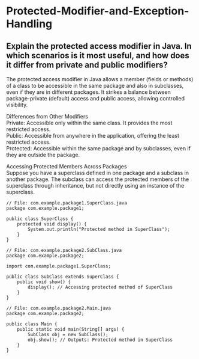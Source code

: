 # Protected-Modifier-and-Exception-Handling

## Explain the protected access modifier in Java. In which scenarios is it most useful, and how does it differ from private and public modifiers?
The protected access modifier in Java allows a member (fields or methods) of a class to be accessible in the same package and also in subclasses, even if they are in different packages. It strikes a balance between package-private (default) access and public access, allowing controlled visibility.  

Differences from Other Modifiers  
Private: Accessible only within the same class. It provides the most restricted access.  
Public: Accessible from anywhere in the application, offering the least restricted access.  
Protected: Accessible within the same package and by subclasses, even if they are outside the package.    

Accessing Protected Members Across Packages  
Suppose you have a superclass defined in one package and a subclass in another package. The subclass can access the protected members of the superclass through inheritance, but not directly using an instance of the superclass.
```
// File: com.example.package1.SuperClass.java
package com.example.package1;

public class SuperClass {
    protected void display() {
        System.out.println("Protected method in SuperClass");
    }
}

// File: com.example.package2.SubClass.java
package com.example.package2;

import com.example.package1.SuperClass;

public class SubClass extends SuperClass {
    public void show() {
        display(); // Accessing protected method of SuperClass
    }
}

// File: com.example.package2.Main.java
package com.example.package2;

public class Main {
    public static void main(String[] args) {
        SubClass obj = new SubClass();
        obj.show(); // Outputs: Protected method in SuperClass
    }
}
```
